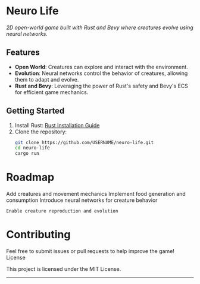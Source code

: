 # Neuro Life

_2D open-world game built with Rust and Bevy where creatures evolve using neural networks._

## Features
- **Open World**: Creatures can explore and interact with the environment.
- **Evolution**: Neural networks control the behavior of creatures, allowing them to adapt and evolve.
- **Rust and Bevy**: Leveraging the power of Rust's safety and Bevy's ECS for efficient game mechanics.

## Getting Started
1. Install Rust: [Rust Installation Guide](https://www.rust-lang.org/tools/install)
2. Clone the repository:
   ```bash
   git clone https://github.com/USERNAME/neuro-life.git
   cd neuro-life
   cargo run
# Roadmap

Add creatures and movement mechanics
Implement food generation and consumption
Introduce neural networks for creature behavior

    Enable creature reproduction and evolution

# Contributing

Feel free to submit issues or pull requests to help improve the game!
License

This project is licensed under the MIT License.


---
